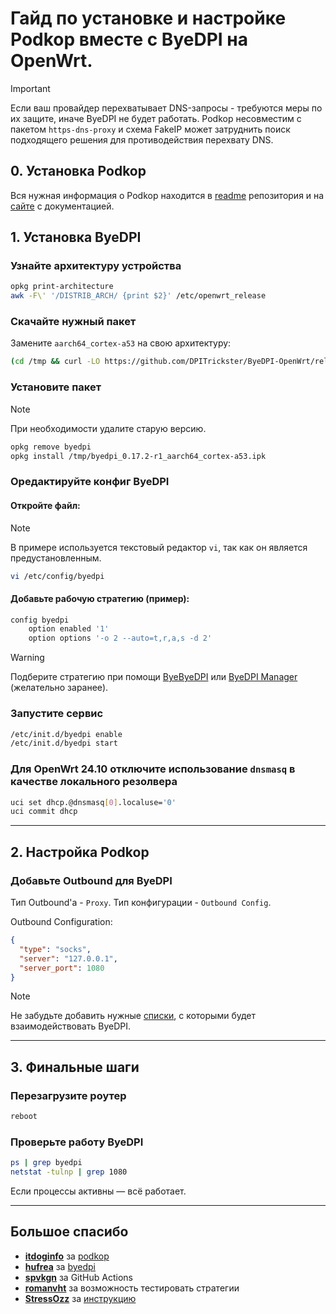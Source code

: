 # Гайд по установке и настройке **Podkop** вместе с **ByeDPI** на OpenWrt.

> [!IMPORTANT]
> Если ваш провайдер перехватывает DNS-запросы - требуются меры по их защите, иначе ByeDPI не будет работать.
> Podkop несовместим с пакетом `https-dns-proxy` и схема FakeIP может затруднить поиск подходящего решения для противодействия перехвату DNS.

## 0. Установка Podkop

Вся нужная информация о Podkop находится в [readme](https://github.com/itdoginfo/podkop?tab=readme-ov-file) репозитория и на [сайте](https://podkop.net/) с документацией.

## 1. Установка ByeDPI

### Узнайте архитектуру устройства

```sh
opkg print-architecture
awk -F\' '/DISTRIB_ARCH/ {print $2}' /etc/openwrt_release
```

### Скачайте нужный пакет

Замените `aarch64_cortex-a53` на свою архитектуру:

```sh
(cd /tmp && curl -LO https://github.com/DPITrickster/ByeDPI-OpenWrt/releases/download/v0.17.2-24.10/byedpi_0.17.2-r1_aarch64_cortex-a53.ipk)
```

### Установите пакет

> [!NOTE]
> При необходимости удалите старую версию.

```sh
opkg remove byedpi
opkg install /tmp/byedpi_0.17.2-r1_aarch64_cortex-a53.ipk
```

### Оредактируйте конфиг ByeDPI

#### Откройте файл:

> [!NOTE]
> В примере используется текстовый редактор `vi`, так как он является предустановленным.

```sh
vi /etc/config/byedpi
```

#### Добавьте рабочую стратегию (пример):

```sh
config byedpi
    option enabled '1'
    option options '-o 2 --auto=t,r,a,s -d 2'
```

> [!WARNING]
> Подберите стратегию при помощи [ByeByeDPI](https://github.com/romanvht/ByeByeDPI) или [ByeDPI Manager](https://github.com/romanvht/ByeDPIManager) (желательно заранее).

### Запустите сервис

```sh
/etc/init.d/byedpi enable
/etc/init.d/byedpi start
```

### Для OpenWrt 24.10 отключите использование `dnsmasq` в качестве локального резолвера

```sh
uci set dhcp.@dnsmasq[0].localuse='0'
uci commit dhcp
```

---

## 2. Настройка Podkop

### Добавьте Outbound для ByeDPI

Тип Outbound'а - `Proxy`. Тип конфигурации - `Outbound Config`.

Outbound Configuration:

```json
{
  "type": "socks",
  "server": "127.0.0.1",
  "server_port": 1080
}
```

> [!NOTE]
> Не забудьте добавить нужные [списки](https://podkop.net/docs/sections/), с которыми будет взаимодействовать ByeDPI.

---

## 3. Финальные шаги

### Перезагрузите роутер

```sh
reboot
```

### Проверьте работу ByeDPI

```sh
ps | grep byedpi
netstat -tulnp | grep 1080
```

Если процессы активны — всё работает.

---

## Большое спасибо

- **[itdoginfo](https://github.com/itdoginfo)** за [podkop](https://github.com/itdoginfo/podkop)
- **[hufrea](https://github.com/hufrea)** за [byedpi](https://github.com/hufrea/byedpi)
- **[spvkgn](https://github.com/spvkgn)** за GitHub Actions
- **[romanvht](https://github.com/romanvht)** за возможность тестировать стратегии
- **[StressOzz](https://github.com/StressOzz)** за [инструкцию](https://github.com/StressOzz/Podkop-ByeByeDPI-OpenWRT)
